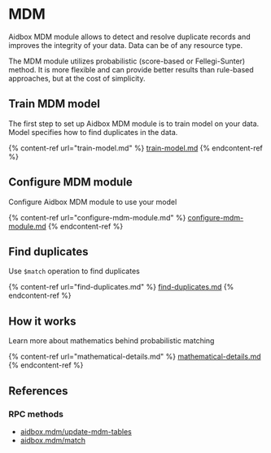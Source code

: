 # MDM

Aidbox MDM module allows to detect and resolve duplicate records and improves the integrity of your data. Data can be of any resource type.

The MDM module utilizes probabilistic (score-based or Fellegi-Sunter) method. It is more flexible and can provide better results than rule-based approaches, but at the cost of simplicity.

## Train MDM model

The first step to set up Aidbox MDM module is to train model on your data. Model specifies how to find duplicates in the data.

{% content-ref url="train-model.md" %}
[train-model.md](train-model.md)
{% endcontent-ref %}

## Configure MDM module

Configure Aidbox MDM module to use your model

{% content-ref url="configure-mdm-module.md" %}
[configure-mdm-module.md](configure-mdm-module.md)
{% endcontent-ref %}

## Find duplicates

Use `$match` operation to find duplicates

{% content-ref url="find-duplicates.md" %}
[find-duplicates.md](find-duplicates.md)
{% endcontent-ref %}

## How it works

Learn more about mathematics behind probabilistic matching

{% content-ref url="mathematical-details.md" %}
[mathematical-details.md](mathematical-details.md)
{% endcontent-ref %}

## References

### RPC methods

* [aidbox.mdm/update-mdm-tables](../../reference/rpc-reference/aidbox/mdm/aidbox.mdm-update-mdm-tables.md)
* [aidbox.mdm/match](../../reference/rpc-reference/aidbox/mdm/aidbox.mdm-match.md)
